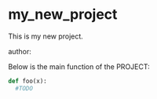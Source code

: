 # my_new_project

This is my new project.

author:

Below is the main function of the PROJECT: 

```python
def foo(x):
  #TODO
```


